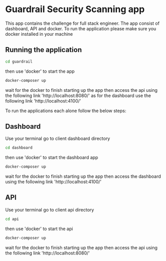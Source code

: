 # Guardrail Security Scanning app
This app contains the challenge for full stack engineer. The app consist of dashboard, API and docker.
To run the application please make sure you docker installed in your machine

## Running the application
```bash
cd guardrail
```

then use 'docker' to start the app
```bash
docker-composer up
```
wait for the docker to finish starting up the app then access the api using the following link 'http://localhost:8080/' as for the dashboard use the following link 'http://localhost:4100/'

To run the applications each alone follow the below steps:

## Dashboard
Use your terminal go to client dashboard directory
```bash
cd dashboard
```
then use 'docker' to start the dashboard app
```bash
docker-composer up
```

wait for the docker to finish starting up the app then access the dashboard using the following link 'http://localhost:4100/'


## API
Use your terminal go to client api directory
```bash
cd api
```
then use 'docker' to start the api
```bash
docker-composer up
```

wait for the docker to finish starting up the app then access the api using the following link 'http://localhost:8080/'
